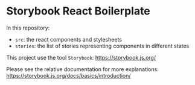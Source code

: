 # Storybook React Boilerplate

In this repository:

- `src`: the react components and stylesheets
- `stories`: the list of stories representing components in different states

This project use the tool `Storybook`: https://storybook.js.org/

Please see the relative documentation for more explanations: https://storybook.js.org/docs/basics/introduction/
